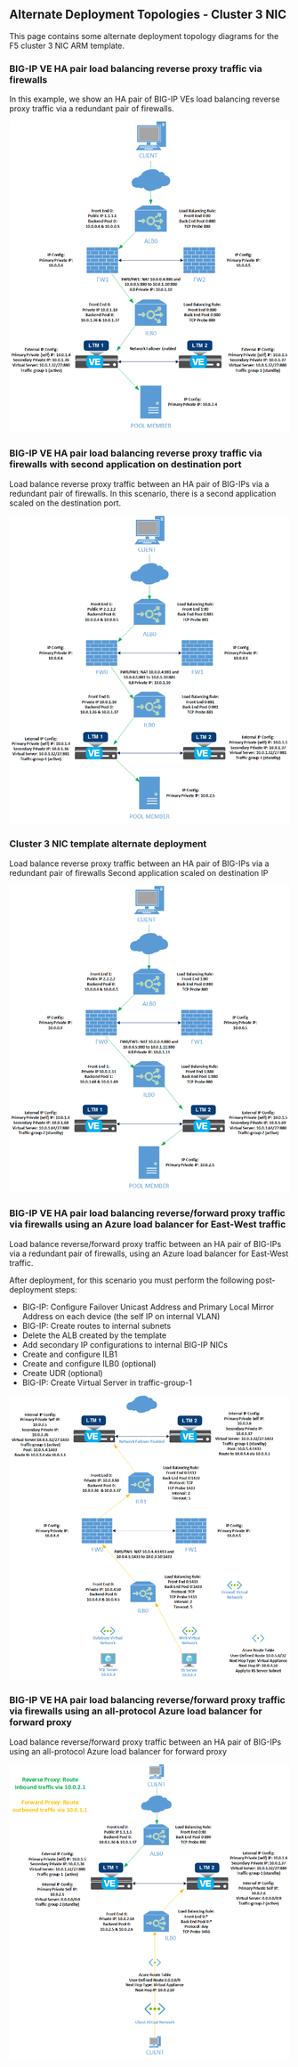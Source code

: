 ## Alternate Deployment Topologies - Cluster 3 NIC

This page contains some alternate deployment topology diagrams for the F5 cluster 3 NIC ARM template.

### BIG-IP VE HA pair load balancing reverse proxy traffic via firewalls 
In this example, we show an HA pair of BIG-IP VEs load balancing reverse proxy traffic via a redundant pair of firewalls.

![Configuration Example alternate deployment 1](images/azure-cluster-3nic-alternate-diagram1.png)



### BIG-IP VE HA pair load balancing reverse proxy traffic via firewalls with second application on destination port
Load balance reverse proxy traffic between an HA pair of BIG-IPs via a redundant pair of firewalls. In this scenario, there is a second application scaled on the destination port.

![Configuration Example alternate deployment 2](images/azure-cluster-3nic-alternate-diagram2.png)


### Cluster 3 NIC template alternate deployment
Load balance reverse proxy traffic between an HA pair of BIG-IPs via a redundant pair of firewalls Second application scaled on destination IP

![Configuration Example alternate deployment 3](images/azure-cluster-3nic-alternate-diagram3.png)

### BIG-IP VE HA pair load balancing reverse/forward proxy traffic via firewalls using an Azure load balancer for East-West traffic

Load balance reverse/forward proxy traffic between an HA pair of BIG-IPs via a redundant pair of firewalls, using an Azure load balancer for East-West traffic.

After deployment, for this scenario you must perform the following post-deployment steps:

  - BIG-IP: Configure Failover Unicast Address and Primary Local Mirror Address on each device (the self IP on internal VLAN)  
  - BIG-IP: Create routes to internal subnets  
  - Delete the ALB created by the template  
  - Add secondary IP configurations to internal BIG-IP NICs  
  - Create and configure ILB1  
  - Create and configure ILB0 (optional)  
  - Create UDR (optional)  
  - BIG-IP: Create Virtual Server in traffic-group-1  

![Configuration Example alternate deployment 4](images/azure-cluster-3nic-alternate-diagram4.png)


### BIG-IP VE HA pair load balancing reverse/forward proxy traffic via firewalls using an all-protocol Azure load balancer for forward proxy
Load balance reverse/forward proxy traffic between an HA pair of BIG-IPs using an all-protocol Azure load balancer for forward proxy

![Configuration Example alternate deployment 5](images/azure-cluster-3nic-alternate-diagram5.png)




